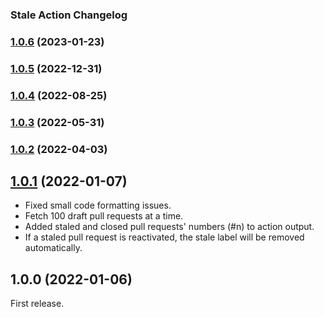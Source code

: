 ### Stale Action Changelog

### [1.0.6](https://github.com/multitheftauto/stale-action/compare/v1.0.4...v1.0.6) (2023-01-23)

### [1.0.5](https://github.com/multitheftauto/stale-action/compare/v1.0.4...v1.0.5) (2022-12-31)

### [1.0.4](https://github.com/multitheftauto/stale-action/compare/v1.0.3...v1.0.4) (2022-08-25)

### [1.0.3](https://github.com/multitheftauto/stale-action/compare/v1.0.2...v1.0.3) (2022-05-31)

### [1.0.2](https://github.com/multitheftauto/stale-action/compare/v1.0.1...v1.0.2) (2022-04-03)

## [1.0.1](https://github.com/multitheftauto/stale-action/compare/v1.0.0...v1.0.1) (2022-01-07)

- Fixed small code formatting issues.
- Fetch 100 draft pull requests at a time.
- Added staled and closed pull requests' numbers (#n) to action output.
- If a staled pull request is reactivated, the stale label will be removed automatically.

## 1.0.0 (2022-01-06)

First release.

